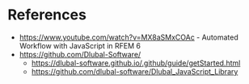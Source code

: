 
# References
  * https://www.youtube.com/watch?v=MX8aSMxCOAc - Automated Workflow with JavaScript in RFEM 6
  * https://github.com/Dlubal-Software/
    * https://dlubal-software.github.io/.github/guide/getStarted.html
    * https://github.com/dlubal-software/Dlubal_JavaScript_Library 
